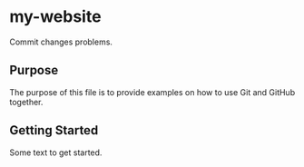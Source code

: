 # my-website

Commit changes problems.

## Purpose

The purpose of this file is to provide examples on how to use Git and GitHub together.

## Getting Started

Some text to get started.
